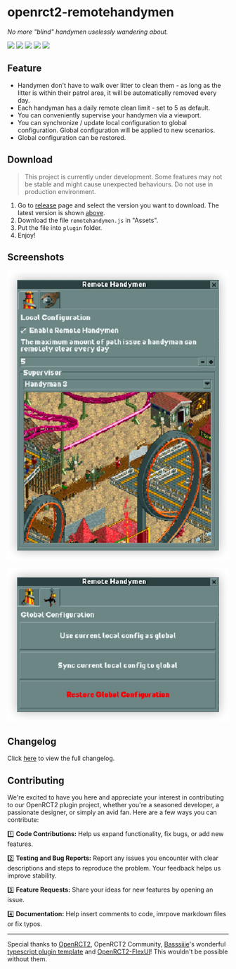 # openrct2-remotehandymen

*No more "blind" handymen uselessly wandering about.*

![](https://img.shields.io/badge/type-remote-important?style=flat-square) ![](https://img.shields.io/badge/language-Typescript-3178C6?style=flat-square) ![](https://img.shields.io/badge/version-v0.3.0-inactive?style=flat-square) ![](https://img.shields.io/badge/status-developing-inactive?style=flat-square) ![](https://img.shields.io/badge/license-MIT-informational?style=flat-square)

## Feature
- Handymen don't have to walk over litter to clean them - as long as the litter is within their patrol area, it will be automatically removed every day.
- Each handyman has a daily remote clean limit - set to 5 as default.
- You can conveniently supervise your handymen via a viewport. 
- You can synchronize / update local configuration to global configuration. Global configuration will be applied to new scenarios. 
- Global configuration can be restored. 

## Download
> This project is currently under development. Some features may not be stable and might cause unexpected behaviours. Do not use in production environment. 

1. Go to [release](https://github.com/mrmagic2020/openrct2-remotehandymen/releases) page and select the version you want to download. The latest version is shown [above](#openrct2-remotehandymen). 
2. Download the file `remotehandymen.js` in "Assets".
3. Put the file into `plugin` folder. 
4. Enjoy!

## Screenshots

![](https://github.com/mrmagic2020/openrct2-remotehandymen/blob/main/Assets/local_config_0.3.0.jpg?raw=true)

![](https://github.com/mrmagic2020/openrct2-remotehandymen/blob/main/Assets/global_config_0.2.0.jpg?raw=true)

## Changelog

Click [here](https://github.com/mrmagic2020/openrct2-remotehandymen/blob/main/CHANGELOG.md) to view the full changelog. 

## Contributing

We're excited to have you here and appreciate your interest in contributing to our OpenRCT2 plugin project, whether you're a seasoned developer, a passionate designer, or simply an avid fan. Here are a few ways you can contribute: 

1️⃣ **Code Contributions:** Help us expand functionality, fix bugs, or add new features. 

2️⃣ **Testing and Bug Reports:** Report any issues you encounter with clear descriptions and steps to reproduce the problem. Your feedback helps us improve stability.

3️⃣ **Feature Requests:** Share your ideas for new features by opening an issue.

4️⃣ **Documentation:** Help insert comments to code, imrpove markdown files or fix typos.

---

Special thanks to [OpenRCT2](https://openrct2.org), OpenRCT2 Community, [Basssiiie](https://github.com/Basssiiie)'s wonderful [typescript plugin template](https://github.com/Basssiiie/OpenRCT2-Simple-Typescript-Template) and [OpenRCT2-FlexUI](https://github.com/Basssiiie/OpenRCT2-FlexUI)! This wouldn't be possible without them. 